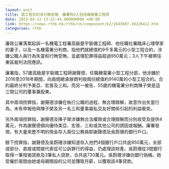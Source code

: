 ```yaml
---
layout: post
title: 就工程合約涉行賄受賄　廉署拘3人包括機電署工程師
date: 2022-04-12 13:22:44.000000000 +08:00
link: https://news.rthk.hk/rthk/ch/component/k2/1643607-20220412.htm
categories: rthk
---
```


廉政公署落案起訴一名機電工程署高級屋宇裝備工程師、他任職社署臨床心理學家的妻子，以及一名機電署分判商，指他們就總值約9千多萬元的小型工程合約，涉嫌公職人員行為失當和行賄受賄，並處理犯罪得益超過950萬元；3人下午被帶往東區裁判法院應訊。

廉署指，57歲高級屋宇裝備工程師謝聲德，任職機電署小型工程分部，他涉嫌於2016至2018年期間，向兩間總承辦商判授兩份總值約9140萬的小型工程合約。合約最終分判予美亞、宏晉及三和。而另一被告、55歲的機電署分判商陳子榮是這三間公司的董事兼股東。

其中兩項控罪指，謝聲德涉嫌在執行公職的過程，無合理辯解，故意作出失當行為，未有申報他與陳子榮及另一名三和董事屬私交友好關係引起的利益衝突。

另外兩項控罪指，謝聲德及陳子榮涉嫌無合法權限或合理辯解而分別收受及提供4萬元，作為謝聲德傾向優待美亞、宏晉、三和或其他公司的誘因或報酬。廉署發現，有大量來歷不明的現金存入兩位公務員即謝聲德及吳蔚珊的銀行戶口。 

餘下控罪指，謝聲德及吳蔚珊涉嫌知道存入他們4個銀行戶口共逾950萬元，全部或部分、直接或間接代表從可公訴罪行的得益，仍處理該財產。吳蔚珊從3間銀行取得一筆按揭貸款及3筆私人貸款，合共逾730萬元。吳蔚珊涉嫌向銀行偽稱，她受僱於兩間由她或母親開設的公司並賺取月薪，以獲取該4筆貸款。
